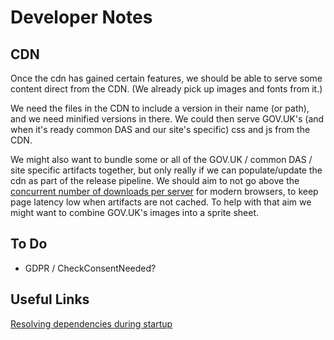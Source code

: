 # Developer Notes

## CDN

Once the cdn has gained certain features, we should be able to serve some content direct from the CDN. (We already pick up images and fonts from it.)

We need the files in the CDN to include a version in their name (or path), and we need minified versions in there. We could then serve GOV.UK's (and when it's ready common DAS and our site's specific) css and js from the CDN.

We might also want to bundle some or all of the GOV.UK / common DAS / site specific artifacts together, but only really if we can populate/update the cdn as part of the release pipeline. We should aim to not go above the [concurrent number of downloads per server](https://stackoverflow.com/questions/985431/max-parallel-http-connections-in-a-browser) for modern browsers, to keep page latency low when artifacts are not cached. To help with that aim we might want to combine GOV.UK's images into a sprite sheet.

## To Do

* GDPR / CheckConsentNeeded?

## Useful Links

[Resolving dependencies during startup](https://stackoverflow.com/questions/32459670/resolving-instances-with-asp-net-core-di)